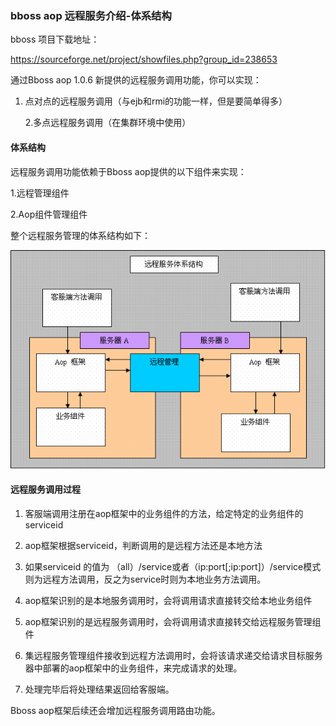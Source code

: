 ### bboss aop 远程服务介绍-体系结构

bboss 项目下载地址：

https://sourceforge.net/project/showfiles.php?group_id=238653

通过Bboss aop 1.0.6 新提供的远程服务调用功能，你可以实现：

1. 点对点的远程服务调用（与ejb和rmi的功能一样，但是要简单得多）

   2.多点远程服务调用（在集群环境中使用）

#### 体系结构

远程服务调用功能依赖于Bboss aop提供的以下组件来实现：

1.远程管理组件

2.Aop组件管理组件

整个远程服务管理的体系结构如下：

![](../images/aop/301c6816-e5b5-36ad-850c-0ae11bda0c81.gif)

#### 远程服务调用过程 

1. 客服端调用注册在aop框架中的业务组件的方法，给定特定的业务组件的serviceid

2. aop框架根据serviceid，判断调用的是远程方法还是本地方法

3. 如果serviceid 的值为 （all）/service或者（ip:port[;ip:port]）/service模式则为远程方法调用，反之为service时则为本地业务方法调用。

4. aop框架识别的是本地服务调用时，会将调用请求直接转交给本地业务组件

5. aop框架识别的是远程服务调用时，会将调用请求直接转交给远程服务管理组件

6. 集远程服务管理组件接收到远程方法调用时，会将该请求递交给请求目标服务器中部署的aop框架中的业务组件，来完成请求的处理。

7. 处理完毕后将处理结果返回给客服端。 

Bboss aop框架后续还会增加远程服务调用路由功能。

 
